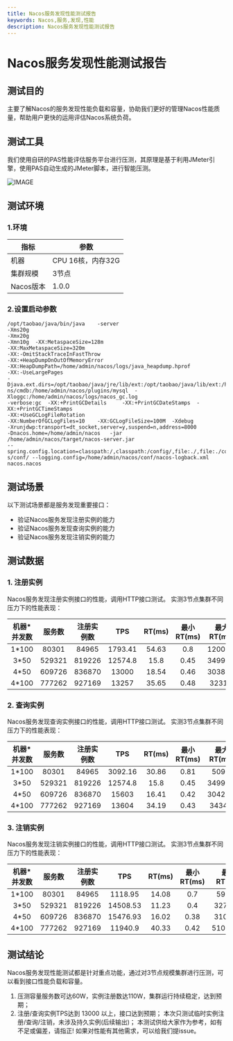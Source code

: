 ```yaml
---
title: Nacos服务发现性能测试报告
keywords: Nacos,服务,发现,性能
description: Nacos服务发现性能测试报告
---
```


# Nacos服务发现性能测试报告

## 测试目的
主要了解Nacos的服务发现性能负载和容量，协助我们更好的管理Nacos性能质量，帮助用户更快的运用评估Nacos系统负荷。

## 测试工具
我们使用自研的PAS性能评估服务平台进行压测，其原理是基于利用JMeter引擎，使用PAS自动生成的JMeter脚本，进行智能压测。

![IMAGE](https://img.alicdn.com/tfs/TB1xCfDDpzqK1RjSZFvXXcB7VXa-692-297.png)

## 测试环境
### 1.环境

指标|参数
---|---
机器|CPU 16核，内存32G
集群规模|3节点
Nacos版本|1.0.0

### 2.设置启动参数
```
/opt/taobao/java/bin/java	 -server
-Xms20g
-Xmx20g
-Xmn10g	 -XX:MetaspaceSize=128m
-XX:MaxMetaspaceSize=320m
-XX:-OmitStackTraceInFastThrow
-XX:+HeapDumpOnOutOfMemoryError
-XX:HeapDumpPath=/home/admin/nacos/logs/java_heapdump.hprof
-XX:-UseLargePages
-Djava.ext.dirs=/opt/taobao/java/jre/lib/ext:/opt/taobao/java/lib/ext:/home/admin/nacos/plugi
ns/cmdb:/home/admin/nacos/plugins/mysql	 -Xloggc:/home/admin/nacos/logs/nacos_gc.log
-verbose:gc	 -XX:+PrintGCDetails	 -XX:+PrintGCDateStamps	 -XX:+PrintGCTimeStamps
-XX:+UseGCLogFileRotation
-XX:NumberOfGCLogFiles=10	 -XX:GCLogFileSize=100M	 -Xdebug
-Xrunjdwp:transport=dt_socket,server=y,suspend=n,address=8000
-Dnacos.home=/home/admin/nacos	 -jar	 /home/admin/nacos/target/nacos-server.jar
--spring.config.location=classpath:/,classpath:/config/,file:./,file:./config/,file:/home/admin/naco
s/conf/	--logging.config=/home/admin/nacos/conf/nacos-logback.xml	nacos.nacos
```

## 测试场景
以下测试场景都是服务发现重要接口：
* 验证Nacos服务发现注册实例的能力
* 验证Nacos服务发现查询实例的能力
* 验证Nacos服务发现注销实例的能力

## 测试数据
### 1. 注册实例
Nacos服务发现注册实例接口的性能，调用HTTP接口测试。
实测3节点集群不同压力下的性能表现：

机器*并发数|服务数|注册实例数|TPS|RT(ms)|最小RT(ms)|最大RT(ms)
:---:|:---:|:---:|:---:|:---:|:---:|:---:
1*100|80301|84965|1793.41|54.63|0.8|1200.86
3*50|529321|819226|12574.8|15.8|0.45|3499.59
4*50|609726|836870|13000|18.54|0.46|3038.48
4*100|777262|927169|13257|35.65|0.48|3231.2

### 2. 查询实例
Nacos服务发现查询实例接口的性能，调用HTTP接口测试。
实测3节点集群不同压力下的性能表现：

机器*并发数|服务数|注册实例数|TPS|RT(ms)|最小RT(ms)|最大RT(ms)
:---:|:---:|:---:|:---:|:---:|:---:|:---:
1*100|80301|84965|3092.16|30.86|0.81|509.4
3*50|529321|819226|12574.8|15.8|0.45|3499.59
4*50|609726|836870|15603|16.41|0.42|3042.17
4*100|777262|927169|13604|34.19|0.43|3434.1

### 3. 注销实例
Nacos服务发现注销实例接口的性能，调用HTTP接口测试。
实测3节点集群不同压力下的性能表现：

机器*并发数|服务数|注册实例数|TPS|RT(ms)|最小RT(ms)|最大RT(ms)
:---:|:---:|:---:|:---:|:---:|:---:|:---:
1*100|80301|84965|1118.95|14.08|0.7|597.43
3*50|529321|819226|14508.53|11.23|0.4|3274.49
4*50|609726|836870|15476.93|16.02|0.38|3106.23
4*100|777262|927169|11940.9|40.33|0.42|51052.46

## 测试结论
Nacos服务发现性能测试都是针对重点功能，通过对3节点规模集群进行压测，可以看到接口性能负载和容量。
1. 压测容量服务数可达60W，实例注册数达110W，集群运行持续稳定，达到预期；
2. 注册/查询实例TPS达到 13000 以上，接口达到预期；
本次只测试临时实例注册/查询/注销，未涉及持久实例(后续输出)；
本测试供给大家作为参考，如有不足或偏差，请指正!
如果对性能有其他需求，可以给我们提issue。
